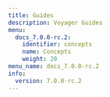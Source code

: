 ```yaml
---
title: Guides
description: Voyager Guides
menu:
  docs_7.0.0-rc.2:
    identifier: concepts
    name: Concepts
    weight: 20
menu_name: docs_7.0.0-rc.2
info:
  version: 7.0.0-rc.2
---
```


